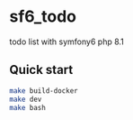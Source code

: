 # sf6_todo
todo list with symfony6 php 8.1

## Quick start
``` bash
make build-docker
make dev
make bash
```
